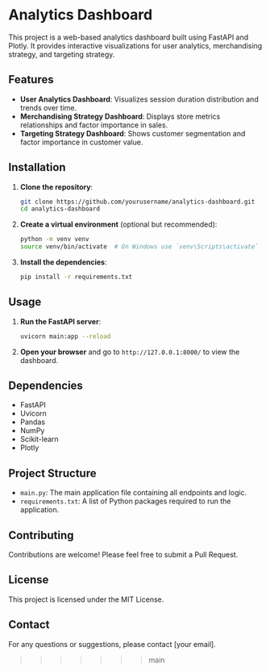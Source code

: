# Analytics Dashboard

This project is a web-based analytics dashboard built using FastAPI and Plotly. It provides interactive visualizations for user analytics, merchandising strategy, and targeting strategy.

## Features

- **User Analytics Dashboard**: Visualizes session duration distribution and trends over time.
- **Merchandising Strategy Dashboard**: Displays store metrics relationships and factor importance in sales.
- **Targeting Strategy Dashboard**: Shows customer segmentation and factor importance in customer value.

## Installation

1. **Clone the repository**:
   ```bash
   git clone https://github.com/yourusername/analytics-dashboard.git
   cd analytics-dashboard
   ```

2. **Create a virtual environment** (optional but recommended):
   ```bash
   python -m venv venv
   source venv/bin/activate  # On Windows use `venv\Scripts\activate`
   ```

3. **Install the dependencies**:
   ```bash
   pip install -r requirements.txt
   ```

## Usage

1. **Run the FastAPI server**:
   ```bash
   uvicorn main:app --reload
   ```

2. **Open your browser** and go to `http://127.0.0.1:8000/` to view the dashboard.

## Dependencies

- FastAPI
- Uvicorn
- Pandas
- NumPy
- Scikit-learn
- Plotly

## Project Structure

- `main.py`: The main application file containing all endpoints and logic.
- `requirements.txt`: A list of Python packages required to run the application.

## Contributing

Contributions are welcome! Please feel free to submit a Pull Request.

## License

This project is licensed under the MIT License.


## Contact

For any questions or suggestions, please contact [your email].
>>>>>>> main

